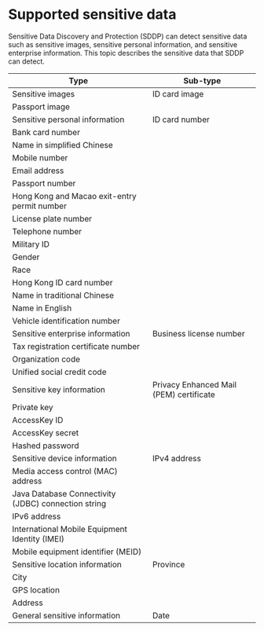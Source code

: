 # Supported sensitive data

Sensitive Data Discovery and Protection \(SDDP\) can detect sensitive data such as sensitive images, sensitive personal information, and sensitive enterprise information. This topic describes the sensitive data that SDDP can detect.

|Type|Sub-type|
|----|--------|
|Sensitive images|ID card image|
|Passport image|
|Sensitive personal information|ID card number|
|Bank card number|
|Name in simplified Chinese|
|Mobile number|
|Email address|
|Passport number|
|Hong Kong and Macao exit-entry permit number|
|License plate number|
|Telephone number|
|Military ID|
|Gender|
|Race|
|Hong Kong ID card number|
|Name in traditional Chinese|
|Name in English|
|Vehicle identification number|
|Sensitive enterprise information|Business license number|
|Tax registration certificate number|
|Organization code|
|Unified social credit code|
|Sensitive key information|Privacy Enhanced Mail \(PEM\) certificate|
|Private key|
|AccessKey ID|
|AccessKey secret|
|Hashed password|
|Sensitive device information|IPv4 address|
|Media access control \(MAC\) address|
|Java Database Connectivity \(JDBC\) connection string|
|IPv6 address|
|International Mobile Equipment Identity \(IMEI\)|
|Mobile equipment identifier \(MEID\)|
|Sensitive location information|Province|
|City|
|GPS location|
|Address|
|General sensitive information|Date|

